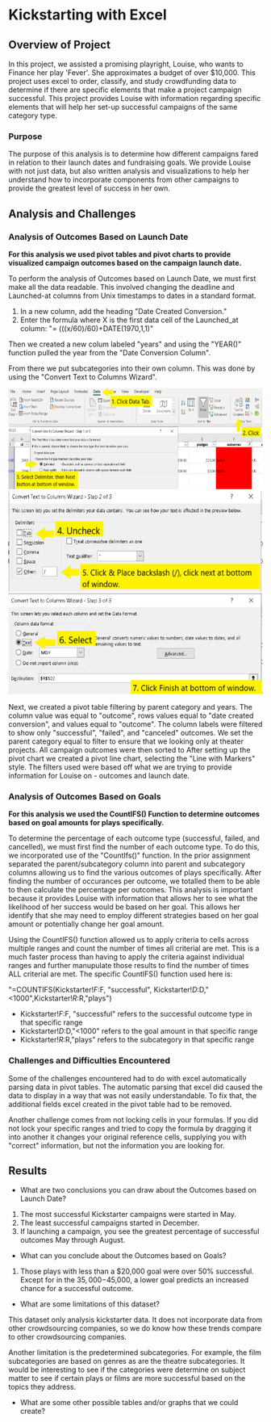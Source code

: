 # Kickstarting with Excel

## Overview of Project

In this project, we assisted a promising playright, Louise, who wants to Finance her play 'Fever'.  She approximates a budget of over $10,000.  This project uses excel to order, classify, and study crowdfunding data to determine if there are specific elements that make a project campaign successful.  This project provides Louise with information regarding specific elements that will help her set-up successful campaigns of the same category type.  

### Purpose

The purpose of this analysis is to determine how different campaigns fared in relation to their launch dates and fundraising goals. We provide Louise with not just data, but also written analysis and visualizations to help her understand how to incorporate components from other campaigns to provide the greatest level of success in her own.

## Analysis and Challenges

### Analysis of Outcomes Based on Launch Date

**For this analysis we used pivot tables and pivot charts to provide visualized campaign outcomes based on the campaign launch date.**

To perform the analysis of Outcomes based on Launch Date, we must first make all the data readable.  This involved changing the deadline and Launched-at columns from Unix timestamps to dates in a standard format.  

1. In a new column, add the heading "Date Created Conversion."
2. Enter the formula where X is the first data cell of the Launched_at column: "= (((x/60)/60)+DATE(1970,1,1)"

Then we created a new colum labeled "years" and using the "YEAR()" function pulled the year from the "Date Conversion Column".

From there we put subcategories into their own column.  This was done by using the "Convert Text to Columns Wizard". 

<img src="CreateSubcategory.PNG" height="200">

<img src="CreateSubcategory2.png" height="200" width="600">

<img src="CreateSubcategory3.png" height="200" width="600">
                                           
Next, we created a pivot table filtering by parent category and years.  The column value was equal to "outcome", rows values equal to "date created conversion", and values equal to "outcome". The column labels were filtered to show only "successful", "failed", and "canceled" outcomes. We set the parent category equal to filter to ensure that we looking only at theater projects.  All campaign outcomes were then sorted to   After setting up the pivot chart we created a pivot line chart, selecting the "Line with Markers" style.  The filters used were based off what we are trying to provide information for Louise on - outcomes and launch date.

### Analysis of Outcomes Based on Goals

**For this analysis we used the CountIFS() Function to determine outcomes based on goal amounts for plays specifically.**

To determine the percentage of each outcome type (successful, failed, and cancelled), we must first find the number of each outcome type.  To do this, we incorporated use of the "CountIfs()" function.  In the prior assignment separated the parent/subcategory column into parent and subcategory columns allowing us to find the various outcomes of plays specifically.  After finding the number of occurances per outcome, we totalled them to be able to then calculate the percentage per outcomes.  This analysis is important because it provides Louise with information that allows her to see what the likelihood of her success would be based on her goal.  This allows her identify that she may need to employ different strategies based on her goal amount or potentially change her goal amount.

Using the CountIFS() function allowed us to apply criteria to cells across multiple ranges and count the number of times all criterial are met.  This is a much faster process than having to apply the criteria against individual ranges and further manupulate those results to find the number of times ALL criterial are met.  The specific CountIFS() function used here is: 

"=COUNTIFS(Kickstarter!$F:$F, "successful", Kickstarter!$D:$D,"<1000",Kickstarter!$R:$R,"plays")
 - Kickstarter!$F:$F, "successful" refers to the successful outcome type in that specific range
 - Kickstarter!$D:$D,"<1000" refers to the goal amount in that specific range
 - Kickstarter!$R:$R,"plays" refers to the subcategory in that specific range


### Challenges and Difficulties Encountered

Some of the challenges encountered had to do with excel automatically parsing data in pivot tables.  The automatic parsing that excel did caused the data to display in a way that was not easily understandable.  To fix that, the additional fields excel created in the pivot table had to be removed.

Another challenge comes from not locking cells in your formulas.  If you did not lock your specific ranges and tried to copy the formula by dragging it into another it changes your original reference cells, supplying you with "correct" information, but not the information you are looking for.


## Results

- What are two conclusions you can draw about the Outcomes based on Launch Date?

1. The most successful Kickstarter campaigns were started in May.  
2. The least successful campaigns started in December.
3. If launching a campaign, you see the greatest percentage of successful outcomes May through August.

- What can you conclude about the Outcomes based on Goals?

1. Those plays with less than a $20,000 goal were over 50% successful.  Except for in the $35,000-$45,000, a lower goal predicts an increased chance for a successful outcome.

- What are some limitations of this dataset?

This dataset only analysis kickstarter data.  It does not incorporate data from other crowdsourcing companies, so we do know how these trends compare to other crowdsourcing companies.

Another limitation is the predetermined subcategories.  For example, the film subcategories are based on genres as are the theatre subcategories.  It would be interesting to see if the categories were determine on subject matter to see if certain plays or films are more successful based on the topics they address.  

- What are some other possible tables and/or graphs that we could create?
